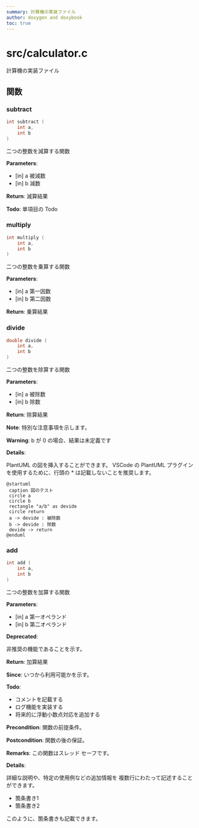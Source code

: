 ```yaml
---
summary: 計算機の実装ファイル
author: doxygen and doxybook
toc: true
---
```


<!-- IMPORTANT: This is an AUTOMATICALLY GENERATED file by doxygen and doxybook. Manual edits are NOT allowed. -->

# src/calculator.c

計算機の実装ファイル

## 関数

### subtract

```cpp
int subtract (
    int a,
    int b
)
```

二つの整数を減算する関数

**Parameters**:

* [in] a 被減数
* [in] b 減数

**Return**: 減算結果

**Todo**: 単項目の Todo

### multiply

```cpp
int multiply (
    int a,
    int b
)
```

二つの整数を乗算する関数

**Parameters**:

* [in] a 第一因数
* [in] b 第二因数

**Return**: 乗算結果

### divide

```cpp
double divide (
    int a,
    int b
)
```

二つの整数を除算する関数

**Parameters**:

* [in] a 被除数
* [in] b 除数

**Return**: 除算結果

**Note**: 特別な注意事項を示します。

**Warning**: b が 0 の場合、結果は未定義です

**Details**:

PlantUML の図を挿入することができます。
 VSCode の PlantUML プラグインを使用するために、行頭の * は記載しないことを推奨します。

```plantuml
@startuml
 caption 図のテスト
 circle a
 circle b
 rectangle "a/b" as devide
 circle return
 a -> devide : 被除数
 b -> devide : 除数
 devide -> return
@enduml
```

### add

```cpp
int add (
    int a,
    int b
)
```

二つの整数を加算する関数

**Parameters**:

* [in] a 第一オペランド
* [in] b 第二オペランド

**Deprecated**:

非推奨の機能であることを示す。

**Return**: 加算結果

**Since**: いつから利用可能かを示す。

**Todo**:

* コメントを記載する
* ログ機能を実装する
* 将来的に浮動小数点対応を追加する

**Precondition**: 関数の前提条件。

**Postcondition**: 関数の後の保証。

**Remarks**: この関数はスレッド セーフです。

**Details**:

詳細な説明や、特定の使用例などの追加情報を
 複数行にわたって記述することができます。

* 箇条書き1
* 箇条書き2

このように、箇条書きも記載できます。
